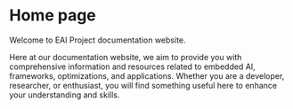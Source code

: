 # Home page

Welcome to EAI Project documentation website.

Here at our documentation website, we aim to provide you with comprehensive information and resources related to embedded AI, frameworks, optimizations, and applications. Whether you are a developer, researcher, or enthusiast, you will find something useful here to enhance your understanding and skills.